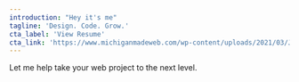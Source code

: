 ```yaml
---
introduction: "Hey it's me"
tagline: 'Design. Code. Grow.'
cta_label: 'View Resume'
cta_link: 'https://www.michiganmadeweb.com/wp-content/uploads/2021/03/James-Lheureux-Frontend-Developer-Resume-3-25-21.pdf'
---
```



 Let me help take your web project to the next level.
